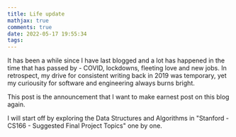 ```yaml
---
title: Life update 
mathjax: true
comments: true
date: 2022-05-17 19:55:34
tags:
---
```


It has been a while since I have last blogged and a lot has happened in the time that has passed by - COVID, lockdowns, fleeting love and new jobs. In retrospect, my drive for consistent writing back in 2019 was temporary, yet my curiousity for software and engineering always burns bright.

This post is the announcement that I want to make earnest post on this blog again.

I will start off by exploring the Data Structures and Algorithms in  "Stanford - CS166 - Suggested Final Project Topics" one by one. 
